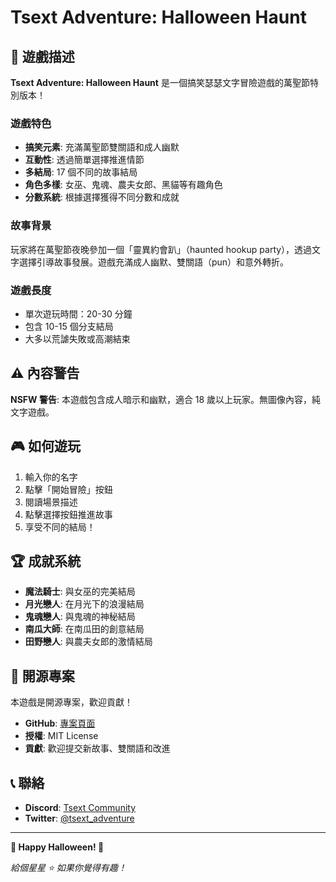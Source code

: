# Tsext Adventure: Halloween Haunt

## 🎃 遊戲描述

**Tsext Adventure: Halloween Haunt** 是一個搞笑瑟瑟文字冒險遊戲的萬聖節特別版本！

### 遊戲特色
- **搞笑元素**: 充滿萬聖節雙關語和成人幽默
- **互動性**: 透過簡單選擇推進情節
- **多結局**: 17 個不同的故事結局
- **角色多樣**: 女巫、鬼魂、農夫女郎、黑貓等有趣角色
- **分數系統**: 根據選擇獲得不同分數和成就

### 故事背景
玩家將在萬聖節夜晚參加一個「靈異約會趴」（haunted hookup party），透過文字選擇引導故事發展。遊戲充滿成人幽默、雙關語（pun）和意外轉折。

### 遊戲長度
- 單次遊玩時間：20-30 分鐘
- 包含 10-15 個分支結局
- 大多以荒謔失敗或高潮結束

## ⚠️ 內容警告

**NSFW 警告**: 本遊戲包含成人暗示和幽默，適合 18 歲以上玩家。無圖像內容，純文字遊戲。

## 🎮 如何遊玩

1. 輸入你的名字
2. 點擊「開始冒險」按鈕
3. 閱讀場景描述
4. 點擊選擇按鈕推進故事
5. 享受不同的結局！

## 🏆 成就系統

- **魔法騎士**: 與女巫的完美結局
- **月光戀人**: 在月光下的浪漫結局
- **鬼魂戀人**: 與鬼魂的神秘結局
- **南瓜大師**: 在南瓜田的創意結局
- **田野戀人**: 與農夫女郎的激情結局

## 🤝 開源專案

本遊戲是開源專案，歡迎貢獻！
- **GitHub**: [專案頁面](https://github.com/yourusername/tsext-adventure)
- **授權**: MIT License
- **貢獻**: 歡迎提交新故事、雙關語和改進

## 📞 聯絡

- **Discord**: [Tsext Community](https://discord.gg/yourinvite)
- **Twitter**: [@tsext_adventure](https://x.com/lee66866613)

---

**🎃 Happy Halloween! 🎃**

*給個星星 ⭐ 如果你覺得有趣！*
